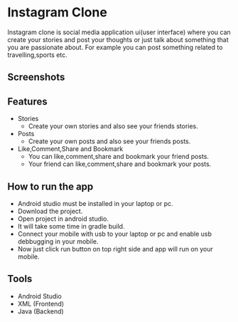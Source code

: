 # Instagram Clone
Instagram clone is social media application ui(user interface) where you can create your stories and post your thoughts or just talk about something that you are passionate about. For example you can post something related to travelling,sports etc.

## Screenshots


## Features
- Stories
  - Create your own stories and also see your friends stories.
- Posts
  - Create your own posts and also see your friends posts.
- Like,Comment,Share and Bookmark
  - You can like,comment,share and bookmark your friend posts.
  - Your friend can like,comment,share and bookmark your posts.

## How to run the app
- Android studio must be installed in your laptop or pc.
- Download the project.
- Open project in android studio.
- It will take some time in gradle build.
- Connect your mobile with usb to your laptop or pc and enable usb debbugging in your mobile.
- Now just click run button on top right side and app will run on your mobile.

## Tools
- Android Studio
- XML (Frontend)
- Java (Backend)
